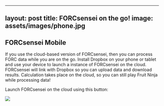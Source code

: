 ---
 layout: post
 title: FORCsensei on the go!
 image: assets/images/phone.jpg
 ---
 <h2> FORCsensei Mobile </h2>
 <p>If you use the cloud-based version of FORCsensei, then you can process FORC data while you are on the go. Install Dropbox on your phone or tablet and use your device to launch a instance of FORCsensei on the cloud. FORCsensei will link with Dropbox so you can upload data and download results. Calculation takes place on the cloud, so you can still play Fruit Ninja while processing data!</p>
 <p>Launch FORCsensei on the cloud using this button:</p>
 <a href="https://mybinder.org/v2/gh/FORCaist/cloudsensei/master" target="_blank">
<img src="https://mybinder.org/badge_logo.svg">
</a>
 
